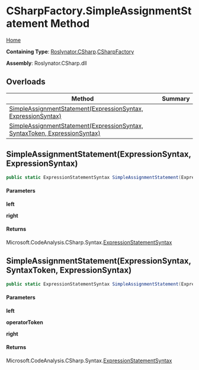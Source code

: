 # CSharpFactory\.SimpleAssignmentStatement Method

[Home](../../../../README.md)

**Containing Type**: [Roslynator.CSharp](../../README.md)\.[CSharpFactory](../README.md)

**Assembly**: Roslynator\.CSharp\.dll

## Overloads

| Method | Summary |
| ------ | ------- |
| [SimpleAssignmentStatement(ExpressionSyntax, ExpressionSyntax)](#Roslynator_CSharp_CSharpFactory_SimpleAssignmentStatement_Microsoft_CodeAnalysis_CSharp_Syntax_ExpressionSyntax_Microsoft_CodeAnalysis_CSharp_Syntax_ExpressionSyntax_) | |
| [SimpleAssignmentStatement(ExpressionSyntax, SyntaxToken, ExpressionSyntax)](#Roslynator_CSharp_CSharpFactory_SimpleAssignmentStatement_Microsoft_CodeAnalysis_CSharp_Syntax_ExpressionSyntax_Microsoft_CodeAnalysis_SyntaxToken_Microsoft_CodeAnalysis_CSharp_Syntax_ExpressionSyntax_) | |

## SimpleAssignmentStatement\(ExpressionSyntax, ExpressionSyntax\)<a name="Roslynator_CSharp_CSharpFactory_SimpleAssignmentStatement_Microsoft_CodeAnalysis_CSharp_Syntax_ExpressionSyntax_Microsoft_CodeAnalysis_CSharp_Syntax_ExpressionSyntax_"></a>

```csharp
public static ExpressionStatementSyntax SimpleAssignmentStatement(ExpressionSyntax left, ExpressionSyntax right)
```

#### Parameters

**left**



**right**



#### Returns

Microsoft\.CodeAnalysis\.CSharp\.Syntax\.[ExpressionStatementSyntax](https://docs.microsoft.com/en-us/dotnet/api/microsoft.codeanalysis.csharp.syntax.expressionstatementsyntax)

## SimpleAssignmentStatement\(ExpressionSyntax, SyntaxToken, ExpressionSyntax\)<a name="Roslynator_CSharp_CSharpFactory_SimpleAssignmentStatement_Microsoft_CodeAnalysis_CSharp_Syntax_ExpressionSyntax_Microsoft_CodeAnalysis_SyntaxToken_Microsoft_CodeAnalysis_CSharp_Syntax_ExpressionSyntax_"></a>

```csharp
public static ExpressionStatementSyntax SimpleAssignmentStatement(ExpressionSyntax left, SyntaxToken operatorToken, ExpressionSyntax right)
```

#### Parameters

**left**



**operatorToken**



**right**



#### Returns

Microsoft\.CodeAnalysis\.CSharp\.Syntax\.[ExpressionStatementSyntax](https://docs.microsoft.com/en-us/dotnet/api/microsoft.codeanalysis.csharp.syntax.expressionstatementsyntax)


